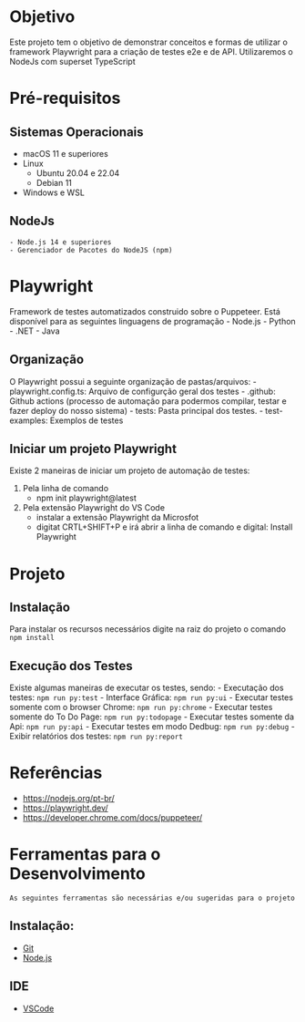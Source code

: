 # Objetivo
 
Este projeto tem o objetivo de demonstrar conceitos e formas de utilizar o framework Playwright para a criação de testes e2e e de API. Utilizaremos o NodeJs com superset TypeScript

# Pré-requisitos

## Sistemas Operacionais

- macOS 11 e superiores
- Linux 
    - Ubuntu 20.04 e 22.04
    - Debian 11
- Windows e WSL

## NodeJs
    - Node.js 14 e superiores
    - Gerenciador de Pacotes do NodeJS (npm)

# Playwright

Framework de testes automatizados construido sobre o Puppeteer. Está disponível para as seguintes linguagens de programação
    - Node.js
    - Python
    - .NET
    - Java

## Organização

O Playwright possui a seguinte organização de pastas/arquivos:
    - playwright.config.ts: Arquivo de configurção geral dos testes
    - .github: Github actions (processo de automação para podermos compilar, testar e fazer deploy do nosso sistema)
    - tests: Pasta principal dos testes. 
    - test-examples: Exemplos de testes

## Iniciar um projeto Playwright

Existe 2 maneiras de iniciar um projeto de automação de testes:
1) Pela linha de comando
    - npm init playwright@latest
2) Pela extensão Playwright do VS Code
    - instalar a extensão Playwright da Microsfot
    - digitat CRTL+SHIFT+P e irá abrir a linha de comando e digital: Install Playwright

# Projeto

## Instalação

Para instalar os recursos necessários digite na raiz do projeto o comando `npm install`

## Execução dos Testes

Existe algumas maneiras de executar os testes, sendo:
    - Executação dos testes: `npm run py:test`
    - Interface Gráfica: `npm run py:ui`
    - Executar testes somente com o browser Chrome: `npm run py:chrome`
    - Executar testes somente do To Do Page: `npm run py:todopage`
    - Executar testes somente da Api: `npm run py:api`
    - Executar testes em modo Dedbug: `npm run py:debug`
    - Exibir relatórios dos testes: `npm run py:report`

# Referências
- https://nodejs.org/pt-br/
- https://playwright.dev/
- https://developer.chrome.com/docs/puppeteer/

# Ferramentas para o Desenvolvimento

    As seguintes ferramentas são necessárias e/ou sugeridas para o projeto

## Instalação:
- [Git](https://git-scm.com/downloads)
- [Node.js](https://nodejs.org/pt-br)

## IDE
- [VSCode](https://code.visualstudio.com/download)